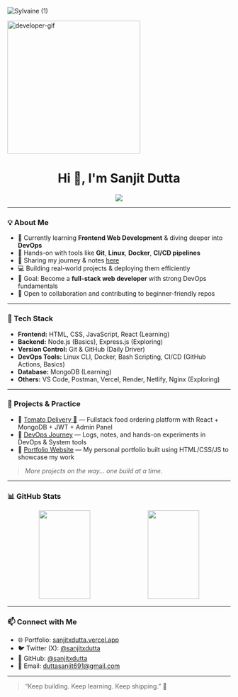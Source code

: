 ![Sylvaine (1)](https://github.com/user-attachments/assets/94810f03-ca5d-449c-a183-14250b60c39e)

<img src="https://media.tenor.com/XvOKwHdq4L0AAAAd/developer.gif" alt="developer-gif" width="300"/>

<h1 align="center">Hi 👋, I'm Sanjit Dutta</h1>

<p align="center">
  <img src="https://readme-typing-svg.herokuapp.com/?lines=Self-taught+Tech+Enthusiast;Learning+Web+Development+%26+DevOps;Building+one+project+at+a+time!" />
</p>

---

### 💡 About Me

- 🌱 Currently learning **Frontend Web Development** & diving deeper into **DevOps**
- 🧰 Hands-on with tools like **Git**, **Linux**, **Docker**, **CI/CD pipelines**
- 📖 Sharing my journey & notes [here](https://github.com/sanjitxdutta/DevOps)
- 💻 Building real-world projects & deploying them efficiently
- 🎯 Goal: Become a **full-stack web developer** with strong DevOps fundamentals
- 🔄 Open to collaboration and contributing to beginner-friendly repos

---

### 🧰 Tech Stack

- **Frontend:** HTML, CSS, JavaScript, React (Learning)
- **Backend:** Node.js (Basics), Express.js (Exploring)
- **Version Control:** Git & GitHub (Daily Driver)
- **DevOps Tools:** Linux CLI, Docker, Bash Scripting, CI/CD (GitHub Actions, Basics)
- **Database:** MongoDB (Learning)
- **Others:** VS Code, Postman, Vercel, Render, Netlify, Nginx (Exploring)

---

### 🧪 Projects & Practice

- 🔧 [Tomato Delivery 🍅](https://github.com/sanjitxdutta/Tomato-Delivery) — Fullstack food ordering platform with React + MongoDB + JWT + Admin Panel
- 📘 [DevOps Journey](https://github.com/sanjitxdutta/DevOps) — Logs, notes, and hands-on experiments in DevOps & System tools
- 💼 [Portfolio Website](https://sanjitxdutta.vercel.app/) — My personal portfolio built using HTML/CSS/JS to showcase my work

> _More projects on the way... one build at a time._

---

### 📊 GitHub Stats

<p align="center">
  <img src="https://github-readme-stats.vercel.app/api?username=sanjitxdutta&show_icons=true&theme=tokyonight" width="48%" height="200"/>
  <img src="https://github-readme-streak-stats.herokuapp.com/?user=sanjitxdutta&theme=tokyonight" width="48%" height="200"/>
</p>

---

### 📫 Connect with Me

- 🌐 Portfolio: [sanjitxdutta.vercel.app](https://sanjitxdutta.vercel.app/)
- 🐦 Twitter (X): [@sanjitxdutta](https://twitter.com/sanjitxdutta)
- 🐙 GitHub: [@sanjitxdutta](https://github.com/sanjitxdutta)
- 📧 Email: duttasanjit691@gmail.com

---

> “Keep building. Keep learning. Keep shipping.” 🚀
